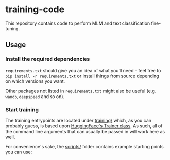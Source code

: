 # training-code

This repository contains code to perform MLM and text classification fine-tuning.

## Usage

### Install the required dependencies

`requirements.txt` should give you an idea of what you'll need - feel free to `pip install -r requirements.txt` or install things from source depending on which versions you want.

Other packages not listed in `requirements.txt` might also be useful (e.g. `wandb`, `deepspeed` and so on).

### Start training

The training entrypoints are located under [training/](./training) which, as you can probably guess, is based upon [HuggingFace's Trainer class](https://huggingface.co/docs/transformers/main_classes/trainer). As such, all of the command line arguments that can usually be passed in will work here as well.

For convenience's sake, the [scripts/](./scripts) folder contains example starting points you can use:
